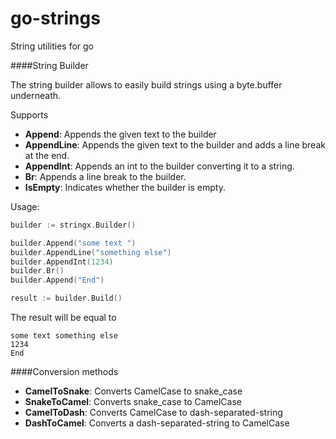 # go-strings
String utilities for go

####String Builder

The string builder allows to easily build strings using a byte.buffer underneath.

Supports
- **Append**:      Appends the given text to the builder
- **AppendLine**:  Appends the given text to the builder and adds a line break at the end.
- **AppendInt**:   Appends an int to the builder converting it to a string.
- **Br**:          Appends a line break to the builder.
- **IsEmpty**:     Indicates whether the builder is empty.

Usage:
```Go
builder := stringx.Builder()

builder.Append("some text ")
builder.AppendLine("something else")
builder.AppendInt(1234)
builder.Br()
builder.Append("End")

result := builder.Build()
```

The result will be equal to

```
some text something else
1234
End
```

####Conversion methods

- **CamelToSnake**: Converts CamelCase to snake_case
- **SnakeToCamel**: Converts snake_case to CamelCase
- **CamelToDash**:  Converts CamelCase to dash-separated-string
- **DashToCamel**:  Converts a dash-separated-string to CamelCase
